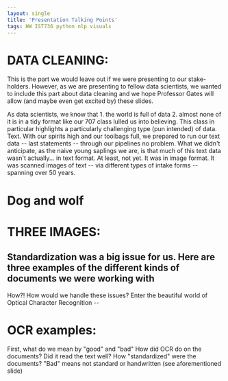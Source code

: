 ```yaml
---
layout: single
title: 'Presentation Talking Points'
tags: HW IST736 python nlp visuals
---
```


# DATA CLEANING:

This is the part we would leave out if we were presenting to our stake-holders. However, as we are presenting to fellow data scientists, we wanted to include this part about data cleaning and we hope Professor Gates will allow (and maybe even get excited by) these slides. 

As data scientists, we know that 1. the world is full of data 2. almost none of it is in a tidy format like our 707 class lulled us into believing. 
This class in particular highlights a particularly challenging type (pun intended) of data. Text.
With our spirits high and our toolbags full, we prepared to run our text data -- last statements -- through our pipelines no problem.
What we didn't anticipate, as the naive young saplings we are, is that much of this text data wasn't actually... in text format. At least, not yet. It was in image format. It was scanned images of text -- via different types of intake forms --  spanning over 50 years.  

# Dog and wolf 

#  THREE IMAGES:
Standardization was a big issue for us.
Here are three examples of the different kinds of documents we were working with
--- 

How?! How would we handle these issues?
Enter the beautiful world of Optical Character Recognition -- 

# OCR examples:
First, what do we mean by "good" and "bad"
How did OCR do on the documents? Did it read the text well?
How "standardized" were the documents? "Bad" means not standard or handwritten (see aforementioned slide) 

